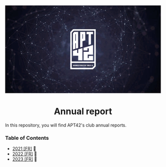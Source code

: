 <p align="center">
  <img src="assets/apt42_banner.png" alt="APT42 logo" />
</p>

<h1 align="center">
  Annual report
</h1>

In this repository, you will find APT42's club annual reports.

### Table of Contents

- [2021 [FR]](2021/bilan_2021_fr.md) :birthday:
- [2022 [FR]](2022/bilan_2022_fr.md) :birthday:
- [2023 [FR]](2023/bilan_2023_fr.md) :birthday:
